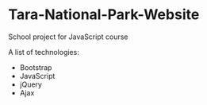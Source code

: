 # Tara-National-Park-Website
School project for JavaScript course

A list of technologies:
- Bootstrap
- JavaScript
- jQuery
- Ajax
